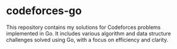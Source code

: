 # codeforces-go
This repository contains my solutions for Codeforces problems implemented in Go. It includes various algorithm and data structure challenges solved using Go, with a focus on efficiency and clarity.
